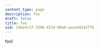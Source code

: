 ```yaml
---
content_type: page
description: foo
draft: false
title: foo
uid: 14be4c1f-3390-4224-98a9-aaa1d43a5ff6
---
```

foo!